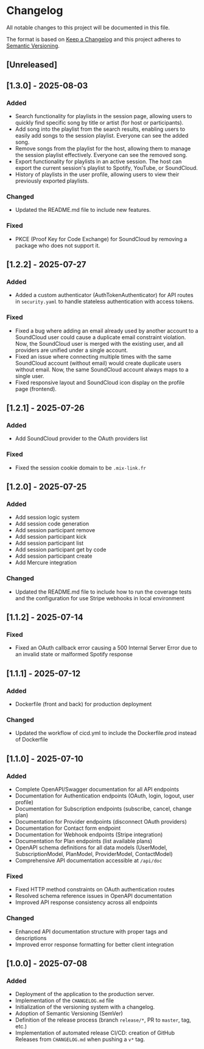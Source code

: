 # Changelog

All notable changes to this project will be documented in this file.

The format is based on [Keep a Changelog](https://keepachangelog.com/en/1.0.0/)
and this project adheres to [Semantic Versioning](https://semver.org/spec/v2.0.0.html).

## [Unreleased]
<!-- write your changes here -->

## [1.3.0] - 2025-08-03

### Added
-  Search functionality for playlists in the session page, allowing users to quickly find specific song by title or artist (for host or participants).
- Add song into the playlist from the search results, enabling users to easily add songs to the session playlist. Everyone can see the added song.
- Remove songs from the playlist for the host, allowing them to manage the session playlist effectively. Everyone can see the removed song.
- Export functionality for playlists in an active session. The host can export the current session's playlist to Spotify, YouTube, or SoundCloud.
- History of playlists in the user profile, allowing users to view their previously exported playlists.

### Changed
- Updated the README.md file to include new features.

### Fixed
- PKCE (Proof Key for Code Exchange) for SoundCloud by removing a package who does not support it.

## [1.2.2] - 2025-07-27

### Added
- Added a custom authenticator (AuthTokenAuthenticator) for API routes in `security.yaml` to handle stateless authentication with access tokens.

### Fixed
- Fixed a bug where adding an email already used by another account to a SoundCloud user could cause a duplicate email constraint violation. Now, the SoundCloud user is merged with the existing user, and all providers are unified under a single account.
- Fixed an issue where connecting multiple times with the same SoundCloud account (without email) would create duplicate users without email. Now, the same SoundCloud account always maps to a single user.
- Fixed responsive layout and SoundCloud icon display on the profile page (frontend).

## [1.2.1] - 2025-07-26

### Added
- Add SoundCloud provider to the OAuth providers list

### Fixed
- Fixed the session cookie domain to be `.mix-link.fr`

## [1.2.0] - 2025-07-25

### Added
- Add session logic system
- Add session code generation
- Add session participant remove
- Add session participant kick
- Add session participant list
- Add session participant get by code
- Add session participant create
- Add Mercure integration

### Changed
- Updated the README.md file to include how to run the coverage tests and the configuration for use Stripe webhooks in local environment

## [1.1.2] - 2025-07-14

### Fixed
- Fixed an OAuth callback error causing a 500 Internal Server Error due to an invalid state or malformed Spotify response

## [1.1.1] - 2025-07-12

### Added
- Dockerfile (front and back) for production deployment

### Changed
- Updated the workflow of cicd.yml to include the Dockerfile.prod instead of Dockerfile

## [1.1.0] - 2025-07-10

### Added
- Complete OpenAPI/Swagger documentation for all API endpoints
- Documentation for Authentication endpoints (OAuth, login, logout, user profile)
- Documentation for Subscription endpoints (subscribe, cancel, change plan)
- Documentation for Provider endpoints (disconnect OAuth providers)
- Documentation for Contact form endpoint
- Documentation for Webhook endpoints (Stripe integration)
- Documentation for Plan endpoints (list available plans)
- OpenAPI schema definitions for all data models (UserModel, SubscriptionModel, PlanModel, ProviderModel, ContactModel)
- Comprehensive API documentation accessible at `/api/doc`

### Fixed
- Fixed HTTP method constraints on OAuth authentication routes
- Resolved schema reference issues in OpenAPI documentation
- Improved API response consistency across all endpoints

### Changed
- Enhanced API documentation structure with proper tags and descriptions
- Improved error response formatting for better client integration

## [1.0.0] - 2025-07-08

### Added
- Deployment of the application to the production server.
- Implementation of the `CHANGELOG.md` file
- Initialization of the versioning system with a changelog.
- Adoption of Semantic Versioning (SemVer)
- Definition of the release process (branch `release/*`, PR to `master`, tag, etc.)
- Implementation of automated release CI/CD: creation of GitHub Releases from `CHANGELOG.md` when pushing a `v*` tag.
